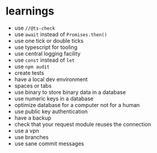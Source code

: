 # learnings

* use `//@ts-check`
* use `await` instead of `Promises.then()`
* use one tick or double ticks
* use typescript for tooling
* use central logging facility
* use `const` instead of `let`
* use `npm audit`
* create tests
* have a local dev environment
* spaces or tabs
* use binary to store binary data in a database
* use numeric keys in a database
* optimize database for a computer not for a human
* use public key authentication
* have a backup
* check that your request module reuses the connection
* use a vpn
* use branches
* use sane commit messages
